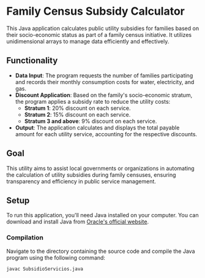# Family Census Subsidy Calculator

This Java application calculates public utility subsidies for families based on their socio-economic status as part of a family census initiative. It utilizes unidimensional arrays to manage data efficiently and effectively.

## Functionality

- **Data Input**: The program requests the number of families participating and records their monthly consumption costs for water, electricity, and gas.
- **Discount Application**: Based on the family's socio-economic stratum, the program applies a subsidy rate to reduce the utility costs:
  - **Stratum 1**: 20% discount on each service.
  - **Stratum 2**: 15% discount on each service.
  - **Stratum 3 and above**: 9% discount on each service.
- **Output**: The application calculates and displays the total payable amount for each utility service, accounting for the respective discounts.

## Goal

This utility aims to assist local governments or organizations in automating the calculation of utility subsidies during family censuses, ensuring transparency and efficiency in public service management.

## Setup

To run this application, you'll need Java installed on your computer. You can download and install Java from [Oracle's official website](https://www.oracle.com/java/technologies/javase-jdk11-downloads.html).

### Compilation

Navigate to the directory containing the source code and compile the Java program using the following command:

```bash
javac SubsidioServicios.java
